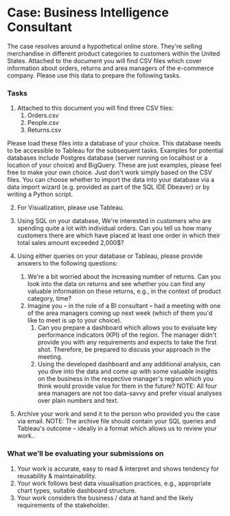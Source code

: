 # Case: Business Intelligence Consultant
The case resolves around a hypothetical online store. They're selling merchandise
in different product categories to customers within the United States. Attached to the document you will find CSV files
which cover information about orders, returns and area managers of the e-commerce company. Please use this data
to prepare the following tasks.

### Tasks

1. Attached to this document you will find three CSV files:
    1. Orders.csv
    2. People.csv
    3. Returns.csv

Please load these files into a database of your choice. This database needs to be accessible to Tableau for the subsequent tasks. 
Examples for potential databases include Postgres database (server running on localhost or a location of your choice) and BigQuery. These are just examples, please feel free to make your own choice. Just don't work simply based on the CSV files. You can choose whether to import the data into your database via a data import wizard (e.g. provided as part of the SQL IDE Dbeaver) or by writing a Python script.


2. For Visualization, please use Tableau.


3. Using SQL on your database, We're interested in customers who are spending quite a lot with individual orders. Can you
tell us how many customers there are which have placed at least one order in which their
total sales amount exceeded 2,000$?
  
5. Using either queries on your database or Tableau, please provide answers to the following questions:
    1. We're a bit worried about the increasing number of returns. Can you look into the data
on returns and see whether you can find any valuable information on these returns, e.g., in
the context of product category, time?
    2. Imagine you – in the role of a BI consultant – had a meeting with one of the area managers
coming up next week (which of them you'd like to meet is up to your choice). 
       1. Can you prepare a dashboard which allows you to evaluate key performance indicators (KPI) of the region. The manager didn't provide you with any requirements and expects to take the first shot. Therefore, be prepared to discuss your approach in the meeting.
       2. Using the developed dashboard and any additional analysis, can you dive into the data and come up with some valuable insights on the business in the respective manager's region which you think would provide value for them in the future?
       NOTE: All four area managers are not too data-savvy and prefer visual analyses over plain numbers and text.


6. Archive your work and send it to the person who provided you the case via email.
   NOTE: The archive file should contain your SQL queries and Tableau's outcome – ideally in a format which allows us to review your work..
   
### What we’ll be evaluating your submissions on

1. Your work is accurate, easy to read & interpret and shows tendency for reusability & maintainability.
2. Your work follows best data visualisation practices, e.g., appropriate chart types, suitable dashboard structure.
3. Your work considers the business / data at hand and the likely requirements of the stakeholder.
